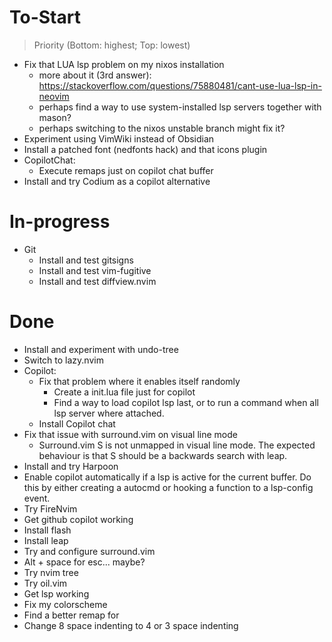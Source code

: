 # To-Start
> Priority (Bottom: highest; Top: lowest)
- Fix that LUA lsp problem on my nixos installation
    - more about it (3rd answer): https://stackoverflow.com/questions/75880481/cant-use-lua-lsp-in-neovim
    - perhaps find a way to use system-installed lsp servers together with mason?
    - perhaps switching to the nixos unstable branch might fix it?
- Experiment using VimWiki instead of Obsidian
- Install a patched font (nedfonts hack) and that icons plugin
- CopilotChat:
    - Execute remaps just on copilot chat buffer
- Install and try Codium as a copilot alternative

# In-progress
- Git
    - Install and test gitsigns
    - Install and test vim-fugitive
    - Install and test diffview.nvim

# Done
- Install and experiment with undo-tree
- Switch to lazy.nvim
- Copilot:
    - Fix that problem where it enables itself randomly
        - Create a init.lua file just for copilot
        - Find a way to load copilot lsp last, or to run a command when all lsp server where attached.
    - Install Copilot chat
- Fix that issue with surround.vim on visual line mode
    - Surround.vim S is not unmapped in visual line mode. The expected behaviour is that S should be a backwards search with leap.
- Install and try Harpoon
- Enable copilot automatically if a lsp is active for the current buffer. Do this by either creating a autocmd or hooking a function to a lsp-config event.
- Try FireNvim 
- Get github copilot working
- Install flash
- Install leap
- Try and configure surround.vim
- Alt + space for esc... maybe?
- Try nvim tree
- Try oil.vim
- Get lsp working
- Fix my colorscheme
- Find a better remap for <c-w>
- Change 8 space indenting to 4 or 3 space indenting 

